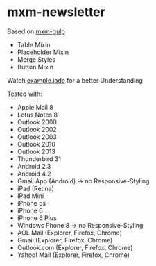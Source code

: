 # mxm-newsletter

Based on [mxm-gulp](https://github.com/maxomedia/mxm-gulp)


- Table Mixin
- Placeholder Mixin
- Merge Styles
- Button Mixin

Watch [example.jade](https://github.com/maxomedia/mxm-newsletter/blob/develop/src/jade/views/example.jade) for a better Understanding

Tested with:
- Apple Mail 8
- Lotus Notes 8
- Outlook 2000
- Outlook 2002
- Outlook 2003
- Outlook 2010
- Outlook 2013
- Thunderbird 31
- Android 2.3
- Android 4.2
- Gmail App (Android) -> no Responsive-Styling
- iPad (Retina)
- iPad Mini
- iPhone 5s
- iPhone 6
- iPhone 6 Plus
- Windows Phone 8 -> no Responsive-Styling
- AOL Mail (Explorer, Firefox, Chrome)
- Gmail (Explorer, Firefox, Chrome)
- Outlook.com (Explorer, Firefox, Chrome)
- Yahoo! Mail (Explorer, Firefox, Chrome)
